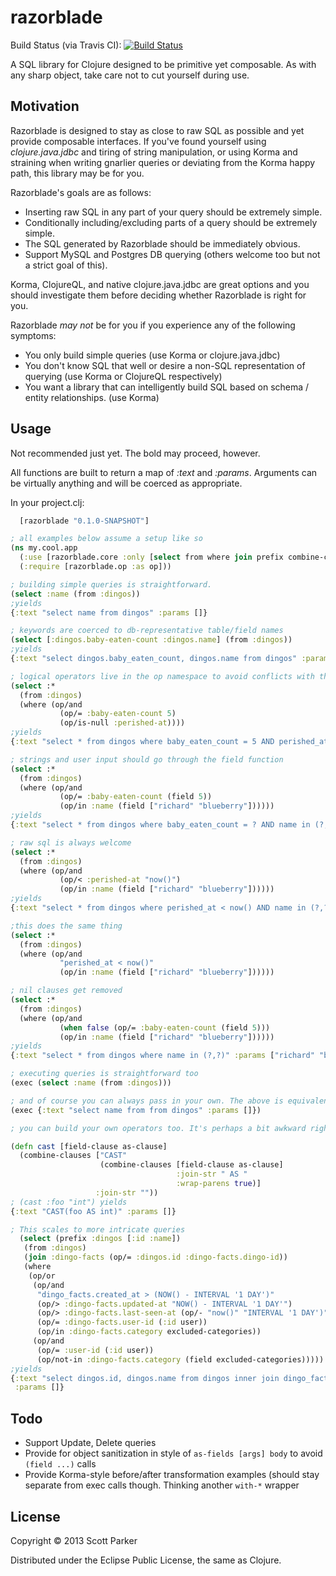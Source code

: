 # razorblade

Build Status (via Travis CI): [![Build Status](https://secure.travis-ci.org/citizenparker/razorblade.png?branch=master)](http://travis-ci.org/citizenparker/razorblade)

A SQL library for Clojure designed to be primitive yet composable. As with any sharp object, take care not to cut yourself during use.

## Motivation

Razorblade is designed to stay as close to raw SQL as possible and yet provide composable interfaces. If you've found yourself using _clojure.java.jdbc_ and tiring of string manipulation, or using Korma and straining when writing gnarlier queries or deviating from the Korma happy path, this library may be for you.

Razorblade's goals are as follows:

* Inserting raw SQL in any part of your query should be extremely simple.
* Conditionally including/excluding parts of a query should be extremely simple.
* The SQL generated by Razorblade should be immediately obvious.
* Support MySQL and Postgres DB querying (others welcome too but not a strict goal of this).

Korma, ClojureQL, and native clojure.java.jdbc are great options and you should investigate them before deciding whether Razorblade is right for you.

Razorblade _may not_ be for you if you experience any of the following symptoms:

* You only build simple queries (use Korma or clojure.java.jdbc)
* You don't know SQL that well or desire a non-SQL representation of querying (use Korma or ClojureQL respectively)
* You want a library that can intelligently build SQL based on schema / entity relationships. (use Korma)

## Usage

Not recommended just yet. The bold may proceed, however.

All functions are built to return a map of _:text_ and _:params_. Arguments can be virtually anything and will be coerced as appropriate.

In your project.clj:
```clj
  [razorblade "0.1.0-SNAPSHOT"]
```

```clj
; all examples below assume a setup like so
(ns my.cool.app
  (:use [razorblade.core :only [select from where join prefix combine-clauses]])
  (:require [razorblade.op :as op]))
```

```clj
; building simple queries is straightforward.
(select :name (from :dingos))
;yields
{:text "select name from dingos" :params []}
```

```clj
; keywords are coerced to db-representative table/field names
(select [:dingos.baby-eaten-count :dingos.name] (from :dingos))
;yields
{:text "select dingos.baby_eaten_count, dingos.name from dingos" :params []}
```

```clj
; logical operators live in the op namespace to avoid conflicts with their Clojure equivalents
(select :*
  (from :dingos)
  (where (op/and
           (op/= :baby-eaten-count 5)
           (op/is-null :perished-at))))
;yields
{:text "select * from dingos where baby_eaten_count = 5 AND perished_at IS NULL" :params []}
```

```clj
; strings and user input should go through the field function
(select :*
  (from :dingos)
  (where (op/and
           (op/= :baby-eaten-count (field 5))
           (op/in :name (field ["richard" "blueberry"])))))
;yields
{:text "select * from dingos where baby_eaten_count = ? AND name in (?,?)" :params [5 "richard" "blueberry"]}
```

```clj
; raw sql is always welcome
(select :*
  (from :dingos)
  (where (op/and
           (op/< :perished-at "now()")
           (op/in :name (field ["richard" "blueberry"])))))
;yields
{:text "select * from dingos where perished_at < now() AND name in (?,?)" :params [5 "richard" "blueberry"]}

;this does the same thing
(select :*
  (from :dingos)
  (where (op/and
           "perished_at < now()"
           (op/in :name (field ["richard" "blueberry"])))))
```

```clj
; nil clauses get removed
(select :*
  (from :dingos)
  (where (op/and
           (when false (op/= :baby-eaten-count (field 5)))
           (op/in :name (field ["richard" "blueberry"])))))
;yields
{:text "select * from dingos where name in (?,?)" :params ["richard" "blueberry"]}
```

```clj
; executing queries is straightforward too
(exec (select :name (from :dingos)))

; and of course you can always pass in your own. The above is equivalent to
(exec {:text "select name from from dingos" :params []})
```

```clj
; you can build your own operators too. It's perhaps a bit awkward right now, though (patches welcome - much is missing)

(defn cast [field-clause as-clause]
  (combine-clauses ["CAST"
                    (combine-clauses [field-clause as-clause]
                                     :join-str " AS "
                                     :wrap-parens true)]
                   :join-str ""))
; (cast :foo "int") yields
{:text "CAST(foo AS int)" :params []}
```

```clj
; This scales to more intricate queries
  (select (prefix :dingos [:id :name])
   (from :dingos)
   (join :dingo-facts (op/= :dingos.id :dingo-facts.dingo-id))
   (where
    (op/or
     (op/and
      "dingo_facts.created_at > (NOW() - INTERVAL '1 DAY')"
      (op/> :dingo-facts.updated-at "NOW() - INTERVAL '1 DAY'")
      (op/> :dingo-facts.last-seen-at (op/- "now()" "INTERVAL '1 DAY')"))
      (op/= :dingo-facts.user-id (:id user))
      (op/in :dingo-facts.category excluded-categories))
     (op/and
      (op/= :user-id (:id user))
      (op/not-in :dingo-facts.category (field excluded-categories)))))
;yields
{:text "select dingos.id, dingos.name from dingos inner join dingo_facts on dingos.id = dingo_facts.dingo_id where ((dingo_facts.created_at > (NOW() - INTERVAL '1 DAY')) AND (dingo_facts.updated_at > NOW() - INTERVAL '1 DAY') AND (dingo_facts.last_seen_at > now() - INTERVAL '1 DAY')) AND (dingo_facts.user_id = 4) AND (dingo_facts.category in (1,2,3,4))) OR ((user_id = 4) AND (dingo_facts.category not in (1,2,3,4)))"
 :params []}
```

## Todo
* Support Update, Delete queries
* Provide for object sanitization in style of ```as-fields [args] body``` to avoid ```(field ...)``` calls
* Provide Korma-style before/after transformation examples (should stay separate from exec calls though. Thinking another ```with-*``` wrapper

## License

Copyright © 2013 Scott Parker

Distributed under the Eclipse Public License, the same as Clojure.
